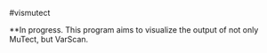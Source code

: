 #vismutect

**In progress. This program aims to visualize the output of not only MuTect,
but VarScan.
